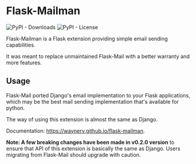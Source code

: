 # Flask-Mailman

![PyPI - Downloads](https://img.shields.io/pypi/dm/flask-mailman)
![PyPI - License](https://img.shields.io/pypi/l/flask-mailman)

Flask-Mailman is a Flask extension providing simple email sending capabilities.

It was meant to replace unmaintained Flask-Mail with a better warranty and more features.

## Usage

Flask-Mail ported Django's email implementation to your Flask applications, which may be the best mail sending implementation that's available for python.

The way of using this extension is almost the same as Django.

Documentation: https://waynerv.github.io/flask-mailman.

**Note: A few breaking changes have been made in v0.2.0 version** to ensure that API of this extension is basically the same as Django. 
Users migrating from Flask-Mail should upgrade with caution.